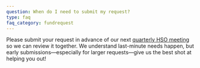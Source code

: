 ```yaml
---
question: When do I need to submit my request?
type: faq
faq_category: fundrequest
---
```

Please submit your request in advance of our next [quarterly HSO meeting](/meetings/) so we can review it together. We understand last-minute needs happen, but early submissions—especially for larger requests—give us the best shot at helping you out!


